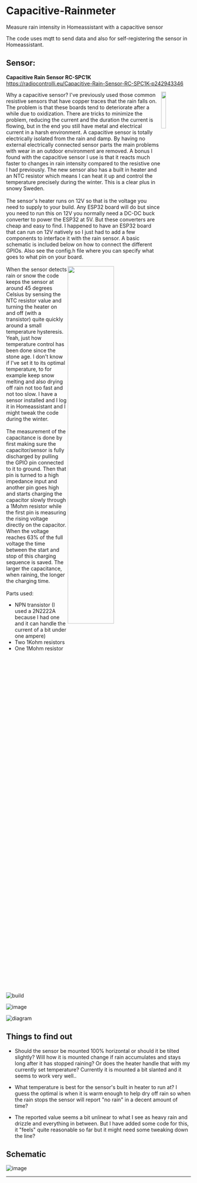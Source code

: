 # Capacitive-Rainmeter
Measure rain intensity in Homeassistant with a capacitive sensor 

The code uses mqtt to send data and also for self-registering the sensor in Homeassistant. 

## Sensor:

__Capacitive Rain Sensor RC-SPC1K__  
https://radiocontrolli.eu/Capacitive-Rain-Sensor-RC-SPC1K-p242943346

<img align=right width=16% src=https://github.com/MagnusThome/Capacitive-Rainmeter/assets/32169384/3e2ffd15-967a-4578-a91d-5cff18d661b9>
Why a capacitive sensor? I've previously used those common resistive sensors that have copper traces that the rain falls on. The problem is that these boards tend to deteriorate after a while due to oxidization. There are tricks to minimize the problem, reducing the current and the duration the current is flowing, but in the end you still have metal and electrical current in a harsh environment. A capacitive sensor is totally electrically isolated from the rain and damp. By having no external electrically connected sensor parts the main problems with wear in an outdoor environment are removed. A bonus I found with the capacitive sensor I use is that it reacts much faster to changes in rain intensity compared to the resistive one I had previously. The new sensor also has a built in heater and an NTC resistor which means I can heat it up and control the temperature precisely during the winter. This is a clear plus in snowy Sweden.  
<br><br>   
The sensor's heater runs on 12V so that is the voltage you need to supply to your build. Any ESP32 board will do but since you need to run this on 12V you normally need a DC-DC buck converter to power the ESP32 at 5V. But these converters are cheap and easy to find. I happened to have an ESP32 board that can run on 12V natively so I just had to add a few components to interface it with the rain sensor. A basic schematic is included below on how to connect the different GPIOs. Also see the config.h file where you can specify what goes to what pin on your board.   
<br><br>   
<img align=right width=50% src=https://github.com/MagnusThome/Capacitive-Rainmeter/assets/32169384/79b76135-ba25-49dc-8c92-0bc4a8b4002f>
When the sensor detects rain or snow the code keeps the sensor at around 45 degrees Celsius by sensing the NTC resistor value and turning the heater on and off (with a transistor) quite quickly around a small temperature hysteresis. Yeah, just how temperature control has been done since the stone age. I don't know if I've set it to its optimal temperature, to for example keep snow melting and also drying off rain not too fast and not too slow. I have a sensor installed and I log it in Homeassistant and I might tweak the code during the winter.
<br><br>  
The measurement of the capacitance is done by first making sure the capacitor/sensor is fully discharged by pulling the GPIO pin connected to it to ground. Then that pin is turned to a high impedance input and another pin goes high and starts charging the capacitor slowly through a 1Mohm resistor while the first pin is measuring the rising voltage directly on the capacitor. When the voltage reaches 63% of the full voltage the time between the start and stop of this charging sequence is saved. The larger the capacitance, when raining, the longer the charging time. 
<br><br>  
Parts used:  
  
- NPN transistor (I used a 2N2222A because I had one and it can handle the current of a bit under one ampere)  
- Two 1Kohm resistors  
- One 1Mohm resistor  
<br clear=all><br>

![build](https://github.com/MagnusThome/Capacitive-Rainmeter/assets/32169384/30b21fa1-9477-4a0a-895d-b27a03148101)

![image](https://github.com/MagnusThome/Capacitive-Rainmeter/assets/32169384/e9ea9603-9da6-4906-bcef-7d26ac795914)
  
![diagram](https://github.com/MagnusThome/Capacitive-Rainmeter/assets/32169384/59e8d16f-f9e6-4c7c-a9ad-352ebda1ae79)
    
  
## Things to find out

- Should the sensor be mounted 100% horizontal or should it be tilted slightly? Will how it is mounted change if rain accumulates and stays long after it has stopped raining? Or does the heater handle that with my currently set temperature? Currently it is mounted a bit slanted and it seems to work very well..

- What temperature is best for the sensor's built in heater to run at? I guess the optimal is when it is warm enough to help dry off rain so when the rain stops the sensor will report "no rain" in a decent amount of time?

- The reported value seems a bit unlinear to what I see as heavy rain and drizzle and everything in between. But I have added some code for this, it "feels" quite reasonable so far but it might need some tweaking down the line?
   
## Schematic
  
![image](https://github.com/MagnusThome/Capacitive-Rainmeter/assets/32169384/85a5f1c8-7c96-44b4-8671-84539ff1c8dd)  
  
  
<hr>
